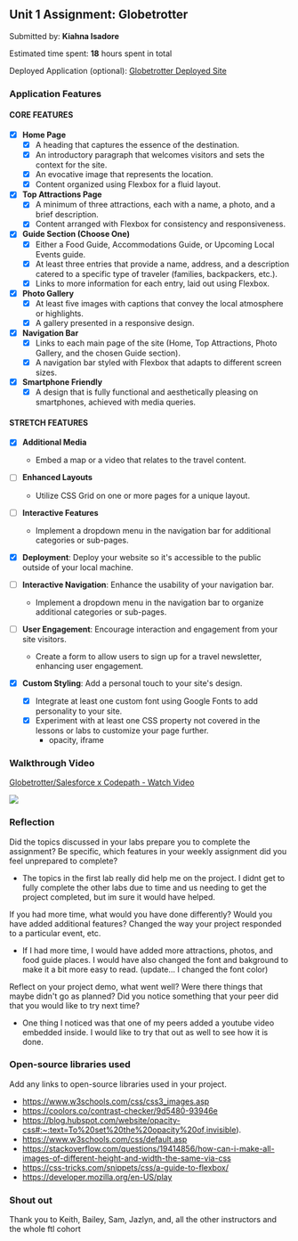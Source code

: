 ## Unit 1 Assignment: Globetrotter

Submitted by: **Kiahna Isadore**

Estimated time spent: **18** hours spent in total

Deployed Application (optional): [Globetrotter Deployed Site](https://kisadore.github.io/Globetrotter/guide.html)

### Application Features

#### CORE FEATURES

- [X] **Home Page**
  - [X] A heading that captures the essence of the destination.
  - [X] An introductory paragraph that welcomes visitors and sets the context for the site.
  - [X] An evocative image that represents the location.
  - [X] Content organized using Flexbox for a fluid layout.

- [X] **Top Attractions Page**
  - [X] A minimum of three attractions, each with a name, a photo, and a brief description.
  - [X] Content arranged with Flexbox for consistency and responsiveness.

- [X] **Guide Section (Choose One)**
  - [X] Either a Food Guide, Accommodations Guide, or Upcoming Local Events guide.
  - [X] At least three entries that provide a name, address, and a description catered to a specific type of traveler (families, backpackers, etc.).
  - [X] Links to more information for each entry, laid out using Flexbox.

- [X] **Photo Gallery**
  - [X] At least five images with captions that convey the local atmosphere or highlights.
  - [X] A gallery presented in a responsive design.

- [X] **Navigation Bar**
  - [X] Links to each main page of the site (Home, Top Attractions, Photo Gallery, and the chosen Guide section).
  - [X] A navigation bar styled with Flexbox that adapts to different screen sizes.  

- [X] **Smartphone Friendly**
  - [X] A design that is fully functional and aesthetically pleasing on smartphones, achieved with media queries.

#### STRETCH FEATURES

- [X] **Additional Media**
  - Embed a map or a video that relates to the travel content.

- [ ] **Enhanced Layouts**
  - Utilize CSS Grid on one or more pages for a unique layout.

- [ ] **Interactive Features**
  - Implement a dropdown menu in the navigation bar for additional categories or sub-pages.

- [X] **Deployment**: Deploy your website so it's accessible to the public outside of your local machine. 

- [ ] **Interactive Navigation**: Enhance the usability of your navigation bar.
  - Implement a dropdown menu in the navigation bar to organize additional categories or sub-pages.

- [ ] **User Engagement**: Encourage interaction and engagement from your site visitors.
  - Create a form to allow users to sign up for a travel newsletter, enhancing user engagement.

- [X] **Custom Styling**: Add a personal touch to your site's design.
  - [X] Integrate at least one custom font using Google Fonts to add personality to your site.
  - [X] Experiment with at least one CSS property not covered in the lessons or labs to customize your page further.
    * opacity, iframe

### Walkthrough Video

<div>
    <a href="https://www.loom.com/share/c6efd8c7985d47d4bd8170ec852ab7a6">
      <p>Globetrotter/Salesforce x Codepath - Watch Video</p>
    </a>
    <a href="https://www.loom.com/share/c6efd8c7985d47d4bd8170ec852ab7a6">
      <img style="max-width:300px;" src="https://cdn.loom.com/sessions/thumbnails/c6efd8c7985d47d4bd8170ec852ab7a6-with-play.gif">
    </a>
  </div>

### Reflection

Did the topics discussed in your labs prepare you to complete the assignment? Be specific, which features in your weekly assignment did you feel unprepared to complete?

* The topics in the first lab really did help me on the project. I didnt get to fully complete the other labs due to time and us needing to get the project completed, but im sure it would have helped. 

If you had more time, what would you have done differently? Would you have added additional features? Changed the way your project responded to a particular event, etc.
  
* If I had more time, I would have added more attractions, photos, and food guide places. I would have also changed the font and bakground to make it a bit more easy to read. (update... I changed the font color)

Reflect on your project demo, what went well? Were there things that maybe didn't go as planned? Did you notice something that your peer did that you would like to try next time?

* One thing I noticed was that one of my peers added a youtube video embedded inside. I would like to try that out as well to see how it is done.

### Open-source libraries used

Add any links to open-source libraries used in your project.

- https://www.w3schools.com/css/css3_images.asp
- https://coolors.co/contrast-checker/9d5480-93946e
- https://blog.hubspot.com/website/opacity-css#:~:text=To%20set%20the%20opacity%20of,invisible).
- https://www.w3schools.com/css/default.asp
- https://stackoverflow.com/questions/19414856/how-can-i-make-all-images-of-different-height-and-width-the-same-via-css
- https://css-tricks.com/snippets/css/a-guide-to-flexbox/
- https://developer.mozilla.org/en-US/play

### Shout out

Thank you to Keith, Bailey, Sam, Jazlyn, and, all the other instructors and the whole ftl cohort
